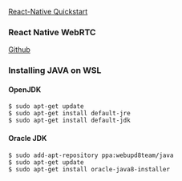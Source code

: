 
[React-Native Quickstart](https://reactnative.dev/docs/getting-started.html)

### React Native WebRTC

[Github](https://github.com/react-native-webrtc/react-native-webrtc)

### Installing JAVA on WSL

#### OpenJDK

```
$ sudo apt-get update
$ sudo apt-get install default-jre
$ sudo apt-get install default-jdk
```

#### Oracle JDK

```
$ sudo add-apt-repository ppa:webupd8team/java
$ sudo apt-get update
$ sudo apt-get install oracle-java8-installer
```

